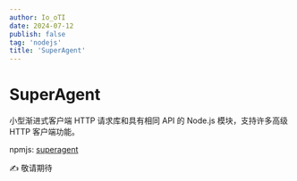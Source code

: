 ```yaml
---
author: Io_oTI
date: 2024-07-12
publish: false
tag: 'nodejs'
title: 'SuperAgent'
---
```


# SuperAgent

小型渐进式客户端 HTTP 请求库和具有相同 API 的 Node.js 模块，支持许多高级 HTTP 客户端功能。

npmjs: [superagent](https://www.npmjs.com/package/superagent)

✍ 敬请期待
